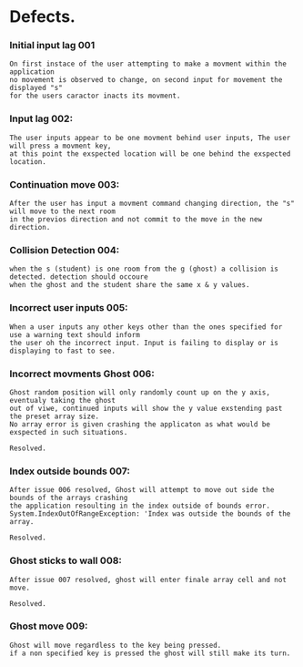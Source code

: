  
# Defects.  
  
### Initial input lag 001
    On first instace of the user attempting to make a movment within the application  
    no movement is observed to change, on second input for movement the displayed "s"  
    for the users caractor inacts its movment. 
### Input lag 002:
    The user inputs appear to be one movment behind user inputs, The user will press a movment key,  
    at this point the exspected location will be one behind the exspected location.
### Continuation move 003:  
    After the user has input a movment command changing direction, the "s" will move to the next room   
    in the previos direction and not commit to the move in the new direction.
### Collision Detection 004:  
    when the s (student) is one room from the g (ghost) a collision is detected. detection should occoure  
    when the ghost and the student share the same x & y values.  
### Incorrect user inputs 005:  
    When a user inputs any other keys other than the ones specified for use a warning text should inform  
    the user oh the incorrect input. Input is failing to display or is displaying to fast to see.  
### Incorrect movments Ghost 006:  
    Ghost random position will only randomly count up on the y axis, eventualy taking the ghost  
    out of viwe, continued inputs will show the y value exstending past the preset array size.  
    No array error is given crashing the applicaton as what would be exspected in such situations.  
      
    Resolved.      
### Index outside bounds 007:  
    After issue 006 resolved, Ghost will attempt to move out side the bounds of the arrays crashing  
    the application resoulting in the index outside of bounds error.  
    System.IndexOutOfRangeException: 'Index was outside the bounds of the array.  
      
    Resolved.  
### Ghost sticks to wall 008:  
    After issue 007 resolved, ghost will enter finale array cell and not move.  
      
    Resolved.
### Ghost move 009: 
    Ghost will move regardless to the key being pressed.
    if a non specified key is pressed the ghost will still make its turn.


    
